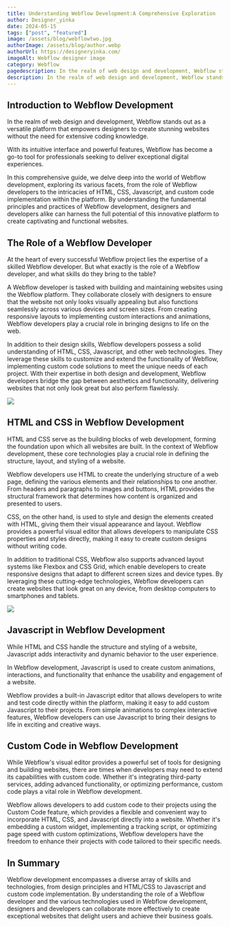 ```yaml
---
title: Understanding Webflow Development:A Comprehensive Exploration
author: Designer_yinka
date: 2024-05-15
tags: ["post", "featured"]
image: /assets/blog/webflowtwo.jpg
authorImage: /assets/blog/author.webp
authorUrl: https://designeryinka.com/
imageAlt: Webflow designer image
category: Webflow
pagedescription: In the realm of web design and development, Webflow stands out as a versatile platform that empowers designers
description: In the realm of web design and development, Webflow stands out as a versatile platform that empowers designers to create stunning websites without the need for extensive coding knowledge.
---
```


<h2>Introduction to Webflow Development</h2>
<p>
  In the realm of web design and development, Webflow stands out as a versatile platform that empowers designers to create stunning websites without the need for extensive coding knowledge.
</p>
<p>
  With its intuitive interface and powerful features, Webflow has become a go-to tool for professionals seeking to deliver exceptional digital experiences.
</p>
<p>
  In this comprehensive guide, we delve deep into the world of Webflow development, exploring its various facets, from the role of Webflow developers to the intricacies of HTML, CSS, Javascript, and custom code implementation within the platform. By understanding the fundamental principles and practices of Webflow development, designers and developers alike can harness the full potential of this innovative platform to create captivating and functional websites.
</p>

<h2>The Role of a Webflow Developer</h2>
<p>
  At the heart of every successful Webflow project lies the expertise of a skilled Webflow developer. But what exactly is the role of a Webflow developer, and what skills do they bring to the table?

A Webflow developer is tasked with building and maintaining websites using the Webflow platform. They collaborate closely with designers to ensure that the website not only looks visually appealing but also functions seamlessly across various devices and screen sizes. From creating responsive layouts to implementing custom interactions and animations, Webflow developers play a crucial role in bringing designs to life on the web.

In addition to their design skills, Webflow developers possess a solid understanding of HTML, CSS, Javascript, and other web technologies. They leverage these skills to customize and extend the functionality of Webflow, implementing custom code solutions to meet the unique needs of each project. With their expertise in both design and development, Webflow developers bridge the gap between aesthetics and functionality, delivering websites that not only look great but also perform flawlessly.

<p>

<img src="/assets/blog/webflowdeveloper.jpeg">

<h2>HTML and CSS in Webflow Development</h2>
<p>
   HTML and CSS serve as the building blocks of web development, forming the foundation upon which all websites are built. In the context of Webflow development, these core technologies play a crucial role in defining the structure, layout, and styling of a website.

Webflow developers use HTML to create the underlying structure of a web page, defining the various elements and their relationships to one another. From headers and paragraphs to images and buttons, HTML provides the structural framework that determines how content is organized and presented to users.

CSS, on the other hand, is used to style and design the elements created with HTML, giving them their visual appearance and layout. Webflow provides a powerful visual editor that allows developers to manipulate CSS properties and styles directly, making it easy to create custom designs without writing code.

In addition to traditional CSS, Webflow also supports advanced layout systems like Flexbox and CSS Grid, which enable developers to create responsive designs that adapt to different screen sizes and device types. By leveraging these cutting-edge technologies, Webflow developers can create websites that look great on any device, from desktop computers to smartphones and tablets.

</p>

<img src="/assets/blog/javascrits.png">

<h2>
  Javascript in Webflow Development
</h2>

<p>
  While HTML and CSS handle the structure and styling of a website, Javascript adds interactivity and dynamic behavior to the user experience.

In Webflow development, Javascript is used to create custom animations, interactions, and functionality that enhance the usability and engagement of a website.

Webflow provides a built-in Javascript editor that allows developers to write and test code directly within the platform, making it easy to add custom Javascript to their projects. From simple animations to complex interactive features, Webflow developers can use Javascript to bring their designs to life in exciting and creative ways.

</p>

<h2>Custom Code in Webflow Development</h2>
<p>While Webflow's visual editor provides a powerful set of tools for designing and building websites, there are times when developers may need to extend its capabilities with custom code. Whether it's integrating third-party services, adding advanced functionality, or optimizing performance, custom code plays a vital role in Webflow development.

Webflow allows developers to add custom code to their projects using the Custom Code feature, which provides a flexible and convenient way to incorporate HTML, CSS, and Javascript directly into a website. Whether it's embedding a custom widget, implementing a tracking script, or optimizing page speed with custom optimizations, Webflow developers have the freedom to enhance their projects with code tailored to their specific needs.

</p>

<h2>In Summary</h2>
<p>
  Webflow development encompasses a diverse array of skills and technologies, from design principles and HTML/CSS to Javascript and custom code implementation. By understanding the role of a Webflow developer and the various technologies used in Webflow development, designers and developers can collaborate more effectively to create exceptional websites that delight users and achieve their business goals.
</p>
